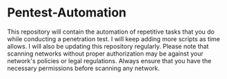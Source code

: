 # Pentest-Automation
This repository will contain the automation of repetitive tasks that you do while conducting a penetration test.
I will keep adding more scripts as time allows. I will also be updating this repository regularly.
Please note that scanning networks without proper authorization may be against your network's policies or legal regulations. 
Always ensure that you have the necessary permissions before scanning any network.

